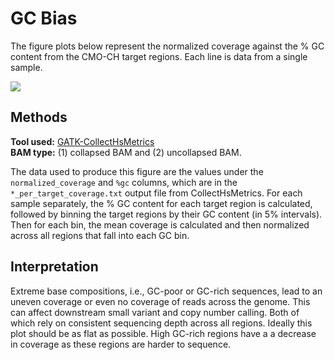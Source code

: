# GC Bias

The figure plots below represent the normalized coverage against the % GC content from the CMO-CH target regions. Each line is data from a single sample.

![](<../../../.gitbook/assets/iScreen Shoter - 2022-07-21 122859.982.png>)

## Methods

**Tool used:** [GATK-CollectHsMetrics](https://gatk.broadinstitute.org/hc/en-us/articles/360036856051-CollectHsMetrics-Picard-)\
&#x20;**BAM type:** (1) collapsed BAM and (2) uncollapsed BAM.

The data used to produce this figure are the values under the `normalized_coverage` and `%gc` columns, which are in the `*_per_target_coverage.txt` output file from CollectHsMetrics. For each sample separately, the % GC content for each target region is calculated, followed by binning the target regions by their GC content (in 5% intervals). Then for each bin, the mean coverage is calculated and then normalized across all regions that fall into each GC bin.

## Interpretation

Extreme base compositions, i.e., GC-poor or GC-rich sequences, lead to an uneven coverage or even no coverage of reads across the genome. This can affect downstream small variant and copy number calling. Both of which rely on consistent sequencing depth across all regions. Ideally this plot should be as flat as possible. High GC-rich regions have a a decrease in coverage as these regions are harder to sequence.
